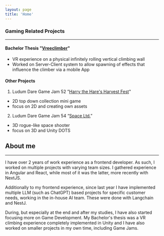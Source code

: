 ```yaml
---
layout: page
title: 'Home'
---
```


### Gaming Related Projects

---

#### Bachelor Thesis "[Vreeclimber](https://www.vreeclimber.at/)"

- VR experience on a physical infinitely rolling vertical climbing wall
- Worked on Server-Client system to allow spawning of effects that influence the climber via a mobile App

#### Other Projects

1. Ludum Dare Game Jam 52 ”[Harry the Hare's Harvest Fest](https://ldjam.com/events/ludum-dare/52/harry-the-hares-harvest-fest)"

- 2D top down collection mini game
- focus on 2D and creating own assets

2. Ludum Dare Game Jam 54 “[Space Ltd.](https://ldjam.com/events/ludum-dare/54/space-ltd-15)”

- 3D rogue-like space shooter
- focus on 3D and Unity DOTS

## About me

---

I have over 2 years of work experience as a frontend developer. As such, I worked on multiple projects with varying team sizes.
I gathered experience in Angular and React, while most of it was the latter, more recently with NextJS.

Additionally to my frontend experience, since last year I have implemented multiple LLM (such as ChatGPT) based projects for specific customer needs, working in the in-house AI team. These were done with Langchain and NestJ.

During, but especially at the end and after my studies, I have also started focusing more on Game Development.
My Bachelor's thesis was a VR climbing experience completely implemented in Unity and I have also worked on smaller projects in my own time, including Game Jams.
